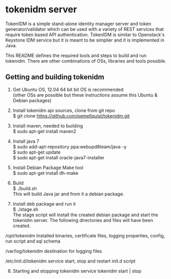 tokenidm server 
===============
TokenIDM is a simple stand-alone identity manager server and token generator/validator which can be used with a variety of REST services that require token based API authentication. TokenIDM is similar to Openstack's Keystone IDM service but it is meant to be simplier and it is implemented in Java. 

This README defines the required tools and steps to build and run tokenidm. There are other combinations of OSs, libraries and tools possible.

Getting and building tokenidm
------------------
1) Get Ubuntu OS, 12.04 64 bit bit OS is recommended<br/>
(other OSs are possible but these instructions assume this Ubuntu & Debian packages) 

2) Install tokenidm api sources, clone from git repo<br/>
$ git clone https://github.com/pemellquist/tokenidm.git <your local tokenidm location> 

3) Install maven, needed to building<br/>
$ sudo apt-get install maven2 

4) Install java 7 <br/>
$ sudo add-apt-repository ppa:webupd8team/java -y <br/>
$ sudo apt-get update <br/>
$ sudo apt-get install oracle-java7-installer </br>

5) Install Debian Package Make tool <br/>
$ sudo apt-get install dh-make

6) Build <br/> 
$ ./build.sh<br/>
This will build Java jar and from it a debian package. 

7) Install deb package and run it <br/>
$ ./stage.sh<br/>
The stage script will install the created debian package and start the tokenidm server.
The following directories and files will have been created.

/opt/tokenidm Installed binaries, certificate files, logging properties, config, run script and sql schema

/var/log/tokenidm destination for logging files

/etc/init.d/tokenidm service start, stop and restart init.d script

8) Starting and stopping tokenidm
service tokenidm start | stop

